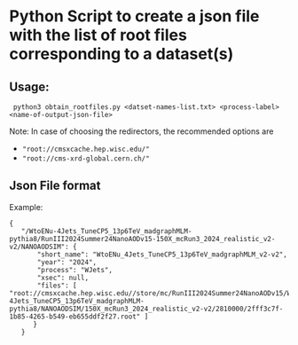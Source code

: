 # Python Script to create a json file with the list of root files corresponding to a dataset(s)

##  Usage: 
`
python3 obtain_rootfiles.py <datset-names-list.txt> <process-label> <name-of-output-json-file>`

Note: In case of choosing the redirectors, the recommended options are 

- `"root://cmsxcache.hep.wisc.edu/"`
- `"root://cms-xrd-global.cern.ch/"`

## Json File format
Example:
<pre><code>{
   "/WtoENu-4Jets_TuneCP5_13p6TeV_madgraphMLM-pythia8/RunIII2024Summer24NanoAODv15-150X_mcRun3_2024_realistic_v2-v2/NANOAODSIM": {
       "short_name": "WtoENu_4Jets_TuneCP5_13p6TeV_madgraphMLM_v2-v2", 
       "year": "2024", 
       "process": "WJets", 
       "xsec": null, 
       "files": [ "root://cmsxcache.hep.wisc.edu//store/mc/RunIII2024Summer24NanoAODv15/WtoENu-4Jets_TuneCP5_13p6TeV_madgraphMLM-pythia8/NANOAODSIM/150X_mcRun3_2024_realistic_v2-v2/2810000/2fff3c7f-1b85-4265-b549-eb655ddf2f27.root" ]
      }
   }</code></pre>
